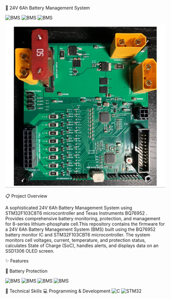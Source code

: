 🔋 24V 6Ah Battery Management System


![BMS](https://img.shields.io/badge/BMS-24V_6Ah-3776AB?style=for-the-badge)
![BMS](https://img.shields.io/badge/STM32F103C8T6-Blue_Pill-03234B?style=for-the-badge&logo=stmicroelectronics&logoColor=white)
![BMS](https://img.shields.io/badge/TI-BQ76952-CC0000?style=for-the-badge&logo=texasinstruments&logoColor=white)


<div id="header" align="center"> <img src="bms_customboard.png" width="750"/> </div>

📋 Project Overview


A sophisticated 24V 6Ah Battery Management System using STM32F103C8T6 microcontroller and Texas Instruments BQ76952 . Provides comprehensive battery monitoring, protection, and management for 8-series lithium-phosphate cell.This repository contains the firmware for a 24V 6Ah Battery Management System (BMS) built using the BQ76952 battery monitor IC and STM32F103CBT6 microcontroller. The system monitors cell voltages, current, temperature, and protection status, calculates State of Charge (SoC), handles alerts, and displays data on an SSD1306 OLED screen.


✨ Features


🔋 Battery Protection


![BMS](https://img.shields.io/badge/Over_Voltage-Protection-FF6B6B?style=flat-square)
![BMS](https://img.shields.io/badge/Under_Voltage-Protection-4ECDC4?style=flat-square)
![BMS](https://img.shields.io/badge/Current_Monitoring-6A_Range-45B7D1?style=flat-square)
![BMS](https://img.shields.io/badge/Temperature_-40%C2%B0C_to_85%C2%B0C-F7B731?style=flat-square)






















🔧 Technical Skills
💻 Programming & Development
![C](https://img.shields.io/badge/C-A8B9CC?style=for-the-badge&logo=c&logoColor=black)
![STM32](https://img.shields.io/badge/STM32-03234B?style=for-the-badge&logo=stmicroelectronics&logoColor=white)

